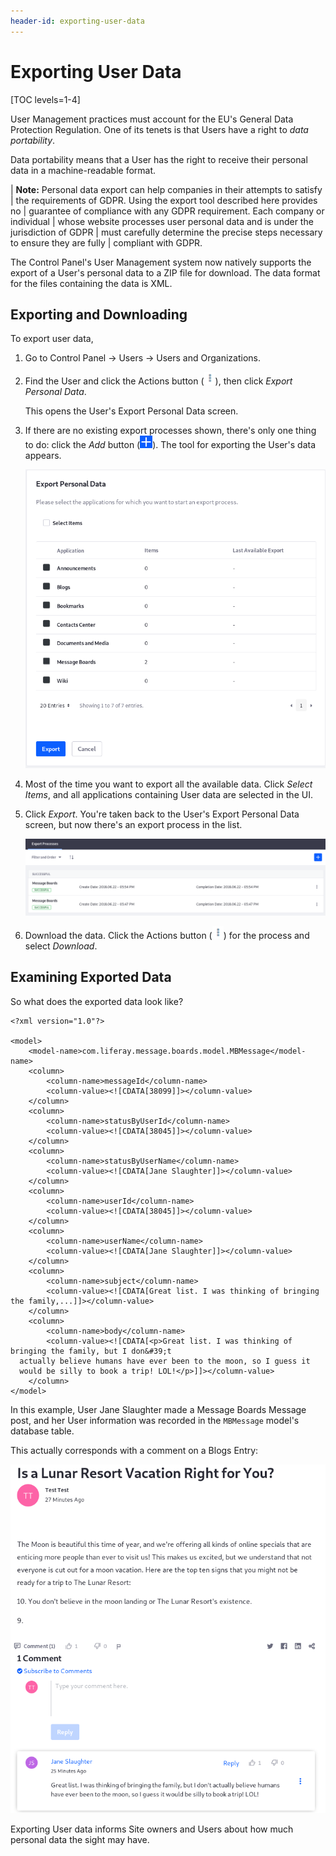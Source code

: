 ```yaml
---
header-id: exporting-user-data
---
```


# Exporting User Data

[TOC levels=1-4]

User Management practices must account for the EU's General Data Protection
Regulation. One of its tenets is that Users have a right to _data portability_.

Data portability means that a User has the right to receive their personal data
in a machine-readable format.

| **Note:** Personal data export can help companies in their attempts to satisfy
| the requirements of GDPR. Using the export tool described here provides no
| guarantee of compliance with any GDPR requirement. Each company or individual
| whose website processes user personal data and is under the jurisdiction of GDPR
| must carefully determine the precise steps necessary to ensure they are fully
| compliant with GDPR.

The Control Panel's User Management system now natively supports the export of
a User's personal data to a ZIP file for download. The data format for the files
containing the data is XML.

## Exporting and Downloading

To export user data,

1.  Go to Control Panel &rarr; Users &rarr; Users and Organizations.

2.  Find the User and click the Actions button
    (![Actions](../../../images/icon-actions.png)), then click *Export Personal
    Data*.

    This opens the User's Export Personal Data screen.

3.  If there are no existing export processes shown, there's only one thing to
    do: click the *Add* button (![Add](../../../images/icon-add.png)). The tool
    for exporting the User's data appears.

    ![Figure 1: The Export Personal Data tool lets you export all or some of the User's data.](../../../images/users-export-data.png)

4.  Most of the time you want to export all the available data. Click *Select
    Items*, and all applications containing User data are selected in the UI.

5.  Click *Export*. You're taken back to the User's Export Personal Data screen,
    but now there's an export process in the list.

    ![Figure 2: Once User data is successfully exported, the export process is displayed in the User's Export Personal Data list.](../../../images/users-export-processes.png)

6.  Download the data. Click the Actions button
    (![Actions](../../../images/icon-actions.png)) for the process and select
    *Download*.

## Examining Exported Data

So what does the exported data look like?

    <?xml version="1.0"?>

    <model>
        <model-name>com.liferay.message.boards.model.MBMessage</model-name>
        <column>
            <column-name>messageId</column-name>
            <column-value><![CDATA[38099]]></column-value>
        </column>
        <column>
            <column-name>statusByUserId</column-name>
            <column-value><![CDATA[38045]]></column-value>
        </column>
        <column>
            <column-name>statusByUserName</column-name>
            <column-value><![CDATA[Jane Slaughter]]></column-value>
        </column>
        <column>
            <column-name>userId</column-name>
            <column-value><![CDATA[38045]]></column-value>
        </column>
        <column>
            <column-name>userName</column-name>
            <column-value><![CDATA[Jane Slaughter]]></column-value>
        </column>
        <column>
            <column-name>subject</column-name>
            <column-value><![CDATA[Great list. I was thinking of bringing the family,...]]></column-value>
        </column>
        <column>
            <column-name>body</column-name>
            <column-value><![CDATA[<p>Great list. I was thinking of bringing the family, but I don&#39;t
      actually believe humans have ever been to the moon, so I guess it
      would be silly to book a trip! LOL!</p>]]></column-value>
        </column>
    </model>

In this example, User Jane Slaughter made a Message Boards Message post, and her
User information was recorded in the `MBMessage` model's database table.

This actually corresponds with a comment on a Blogs Entry:

![Figure 3: A Comment on a blog post is User Associated Data.](../../../images/users-mbmessage.png)

Exporting User data informs Site owners and Users about how much personal data the
sight may have.
